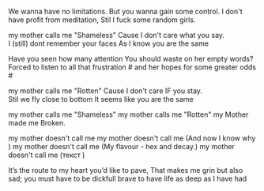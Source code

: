 We wanna have no limitations.
But you wanna gain some control. 
I don't have profit from meditation, 
Stil I fuck some random girls. 


my mother calls me "Shameless"
Cause I don't care what you say.  
I (still) dont remember your faces
As I know you are the same


Have you seen how many attention 
You should waste on her empty words? 
Forced to listen to all that frustration #
and her hopes for some greater odds #


my mother calls me "Rotten"
Cause I don't care IF you stay.  
Stil we fly close to bottom
It seems like you are the same


my mother calls me "Shameless"
my mother calls me "Rotten"
my Mother made me Broken.

my mother doesn't call me
my mother doesn't call me (And now I know why )
my mother doesn't call me (My flavour - hex and decay.)
my mother doesn't call me (текст )





It’s the route to my heart you’d like to pave,
That makes me grin but also sad;
you must have to be dickfull brave 
to have life as deep as I have had 

